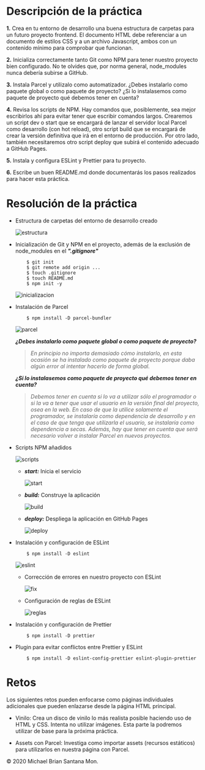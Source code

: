 # Descripción de la práctica

**1.** Crea en tu entorno de desarrollo una buena estructura de carpetas para un futuro proyecto frontend. El documento HTML debe referenciar a un documento de estilos CSS y a un archivo Javascript, ambos con un contenido mínimo para comprobar que funcionan.


**2.** Inicializa correctamente tanto Git como NPM para tener nuestro proyecto bien configurado. No te olvides que, por norma general, node_modules nunca debería subirse a GitHub.


**3.** Instala Parcel y utilizalo como automatizador. ¿Debes instalarlo como paquete global o como paquete de proyecto? ¿Si lo instalasemos como paquete de proyecto qué debemos tener en cuenta?


**4.** Revisa los scripts de NPM. Hay comandos que, posiblemente, sea mejor escribirlos ahí para evitar tener que escribir comandos largos. Crearemos un script dev o start que se encargará de lanzar el servidor local Parcel como desarrollo (con hot reload), otro script build que se encargará de crear la versión definitiva que irá en el entorno de producción. Por otro lado, también necesitaremos otro script deploy que subirá el contenido adecuado a GitHub Pages.


**5.** Instala y configura ESLint y Prettier para tu proyecto.


**6.** Escribe un buen README.md donde documentarás los pasos realizados para hacer esta práctica.
  
# Resolución de la práctica

* Estructura de carpetas del entorno de desarrollo creado


  ![estructura](https://user-images.githubusercontent.com/32529688/77570059-1a786f80-6ec3-11ea-96b6-a4f7ebc7f5be.png)

* Inicialización de Git y NPM en el proyecto, además de la exclusión de node_modules en el ***".gitignore"***
  
  ~~~
      $ git init
      $ git remote add origin ...
      $ touch .gitignore
      $ touch README.md
      $ npm init -y
  ~~~

  ![inicializacion](https://user-images.githubusercontent.com/32529688/77570716-2284df00-6ec4-11ea-98e6-23469c015d6c.png)

* Instalación de Parcel
  
  ~~~
      $ npm install -D parcel-bundler
  ~~~

  ![parcel](https://user-images.githubusercontent.com/32529688/77574326-bd33ec80-6ec9-11ea-883d-7b15c3165723.png)

  ***¿Debes instalarlo como paquete global o como paquete de proyecto?***
    > _En principio no importa demasiado cómo instalarlo, en esta ocasión se ha instalado como paquete de proyecto porque
    daba algún error al intentar hacerlo de forma global._
    
  ***¿Si lo instalasemos como paquete de proyecto qué debemos tener en cuenta?***
    > _Debemos tener en cuenta si lo va a utilizar sólo el programador o si la va a tener que usar el usuario en la versión
    final del proyecto, osea en la web. En caso de que la utilice solamente el programador, se instalaría como dependencia de
    desarrollo y en el caso de que tenga que utilizarla el usuario, se instalaría como dependencia a secas.
    Además, hay que tener en cuenta que será necesario volver a instalar Parcel en nuevos proyectos._
    
* Scripts NPM añadidos
  
  
  ![scripts](https://user-images.githubusercontent.com/32529688/77577155-346b7f80-6ece-11ea-9616-64e485875abd.png)

  - ***start:*** Inicia el servicio
    
    
    ![start](https://user-images.githubusercontent.com/32529688/77578297-39313300-6ed0-11ea-96bd-24d3507dac20.png)
    
  - ***build:*** Construye la aplicación
  
  
    ![build](https://user-images.githubusercontent.com/32529688/77578388-5f56d300-6ed0-11ea-816b-8449978750e4.png)
    
  - ***deploy:*** Despliega la aplicación en GitHub Pages
  
  
    ![deploy](https://user-images.githubusercontent.com/32529688/77578503-8e6d4480-6ed0-11ea-9166-ce38c97ab43f.png)
  
* Instalación y configuración de ESLint
  
  ~~~
      $ npm install -D eslint
  ~~~
  
  ![eslint](https://user-images.githubusercontent.com/32529688/77579361-17d14680-6ed2-11ea-8e69-c8911c9e78e9.png)
  
  - Corrección de errores en nuestro proyecto con ESLint
    
    
    ![fix](https://user-images.githubusercontent.com/32529688/77579575-739bcf80-6ed2-11ea-8928-9584f0c8820a.png)
    
  - Configuración de reglas de ESLint
  
    
    ![reglas](https://user-images.githubusercontent.com/32529688/77580065-3f74de80-6ed3-11ea-9a25-3da260c2960d.png)

* Instalación y configuración de Prettier
  
  ~~~
      $ npm install -D prettier
  ~~~
  
* Plugin para evitar conflictos entre Prettier y ESLint  
    
  ~~~
      $ npm install -D eslint-config-prettier eslint-plugin-prettier
  ~~~
  
# Retos
Los siguientes retos pueden enfocarse como páginas individuales adicionales que pueden enlazarse desde la página HTML principal.

* Vinilo: Crea un disco de vinilo lo más realista posible haciendo uso de HTML y CSS. Intenta no utilizar imágenes. Esta parte la podremos utilizar de base para la próxima práctica.

* Assets con Parcel: Investiga como importar assets (recursos estáticos) para utilizarlos en nuestra página con Parcel.

<div class="footer">
  &copy; 2020 Michael Brian Santana Mon.
</div>